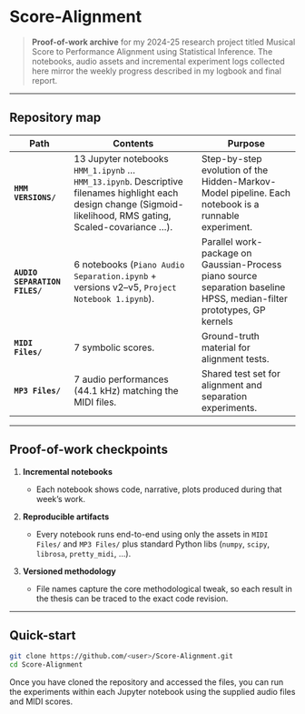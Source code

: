 # Score-Alignment

> **Proof-of-work archive** for my 2024-25 research project titled Musical Score to Performance Alignment using Statistical Inference. 
> The notebooks, audio assets and incremental experiment logs collected here mirror the weekly progress described in my logbook and final report.

---

## Repository map

| Path | Contents | Purpose |
|------|----------|---------|
| **`HMM VERSIONS/`** | 13 Jupyter notebooks `HMM_1.ipynb` … `HMM_13.ipynb`. Descriptive filenames highlight each design change (Sigmoid-likelihood, RMS gating, Scaled-covariance …). | Step-by-step evolution of the Hidden-Markov-Model pipeline. Each notebook is a runnable experiment. |
| **`AUDIO SEPARATION FILES/`** | 6 notebooks (`Piano Audio Separation.ipynb` + versions v2–v5, `Project Notebook 1.ipynb`). | Parallel work-package on Gaussian-Process piano source separation baseline HPSS, median-filter prototypes, GP kernels |
| **`MIDI Files/`** | 7 symbolic scores. | Ground-truth material for alignment tests. |
| **`MP3 Files/`** | 7 audio performances (44.1 kHz) matching the MIDI files. | Shared test set for alignment and separation experiments. |

---

## Proof-of-work checkpoints

1. **Incremental notebooks**  
   * Each notebook shows code, narrative, plots produced during that week’s work. 

2. **Reproducible artifacts**  
   * Every notebook runs end-to-end using only the assets in `MIDI Files/` and `MP3 Files/` plus standard Python libs (`numpy`, `scipy`, `librosa`, `pretty_midi`, …).  

3. **Versioned methodology**  
   * File names capture the core methodological tweak, so each result in the thesis can be traced to the exact code revision.

---

## Quick-start

```bash
git clone https://github.com/<user>/Score-Alignment.git
cd Score-Alignment
```

Once you have cloned the repository and accessed the files, you can run the experiments within each Jupyter notebook using the supplied audio files and MIDI scores.
